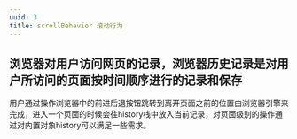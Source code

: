 ```yaml
---
uuid: 3
title: scrollBehavior 滚动行为
---
```

## 浏览器对用户访问网页的记录，浏览器历史记录是对用户所访问的页面按时间顺序进行的记录和保存
  用户通过操作浏览器中的前进后退按钮跳转到离开页面之前的位置由浏览器引擎来完成，进入一个页面的时候会往history栈中放入当前记录，对页面级别的操作通过对内置对象history可以满足一些需求。

